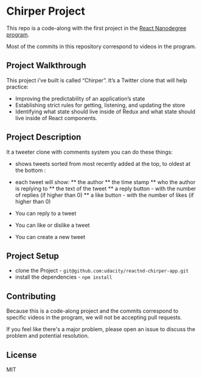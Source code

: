 # Chirper Project

This repo is a code-along with the first project in the [React Nanodegree program](https://www.udacity.com/course/react-nanodegree--nd019).

Most of the commits in this repository correspond to videos in the program.


## Project Walkthrough

This project i’ve built is called “Chirper”. It’s a Twitter clone that will help  practice:
* Improving the predictability of an application’s state
* Establishing strict rules for getting, listening, and updating the store
* Identifying what state should live inside of Redux and what state should live inside of React components.

## Project Description

It a tweeter clone with comments system you can do these things:

* shows tweets sorted from most recently added at the top, to oldest at the bottom :
* each tweet will show:
	** the author
	** the time stamp
	** who the author is replying to
	** the text of the tweet
	** a reply button - with the number of replies (if higher than 0)
	** a like button - with the number of likes (if higher than 0)

* You can reply to a tweet 
* You can like or dislike  a tweet
* You can create a new tweet 

## Project Setup

* clone the Project - `git@github.com:udacity/reactnd-chirper-app.git`
* install the dependencies - `npm install`

## Contributing

Because this is a code-along project and the commits correspond to specific videos in the program, we will not be accepting pull requests.

If you feel like there's a major problem, please open an issue to discuss the problem and potential resolution.

## License

MIT
